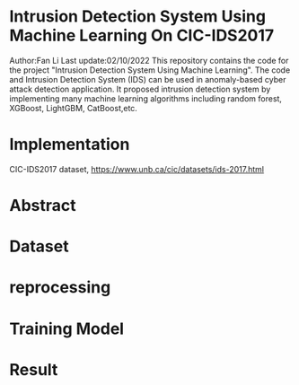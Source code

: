 # Intrusion Detection System Using Machine Learning On CIC-IDS2017
Author:Fan Li
Last update:02/10/2022
This repository contains the code for the project "Intrusion Detection System Using Machine Learning". The code and Intrusion Detection System (IDS) can be used in anomaly-based cyber attack detection application.
It proposed intrusion detection system by implementing many machine learning algorithms including random forest, XGBoost, LightGBM, CatBoost,etc.
# Implementation
CIC-IDS2017 dataset,
https://www.unb.ca/cic/datasets/ids-2017.html
# Abstract
# Dataset
# reprocessing
# Training Model
# Result

